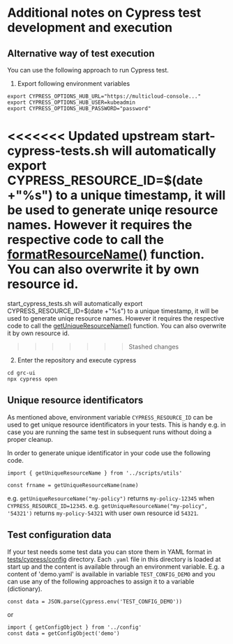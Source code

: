 # Additional notes on Cypress test development and execution

## Alternative way of test execution
You can use the following approach to run Cypress test.

1. Export following environment variables
```
export CYPRESS_OPTIONS_HUB_URL="https://multicloud-console..."
export CYPRESS_OPTIONS_HUB_USER=kubeadmin
export CYPRESS_OPTIONS_HUB_PASSWORD="password"
```
<<<<<<< Updated upstream
start-cypress-tests.sh will automatically export CYPRESS_RESOURCE_ID=$(date +"%s") to a unique timestamp, it will be used to generate uniqe resource names. However it requires the respective code to call the [formatResourceName()](https://github.com/open-cluster-management/grc-ui/blob/master/tests/cypress/scripts/utils.js#L10) function. You can also overwrite it by own resource id.
=======
start_cypress_tests.sh will automatically export CYPRESS_RESOURCE_ID=$(date +"%s") to a unique timestamp, it will be used to generate uniqe resource names. However it requires the respective code to call the [getUniqueResourceName()](https://github.com/open-cluster-management/grc-ui/blob/master/tests/cypress/scripts/utils.js#L10) function. You can also overwrite it by own resource id.
>>>>>>> Stashed changes

2. Enter the repository and execute cypress
```
cd grc-ui
npx cypress open
```

## Unique resource identificators
As mentioned above, environment variable `CYPRESS_RESOURCE_ID` can be used to get unique resource identificators in your tests. This is handy e.g. in case you are running the same test in subsequent runs without doing a proper cleanup.

In order to generate unique identificator in your code use the following code.
```
import { getUniqueResourceName } from '../scripts/utils'

const frname = getUniqueResourceName(name)
```
e.g. `getUniqueResourceName("my-policy")` returns `my-policy-12345` when `CYPRESS_RESOURCE_ID=12345`.
e.g. `getUniqueResourceName("my-policy", '54321')` returns `my-policy-54321` with user own resource id  `54321`.

## Test configuration data
If your test needs some test data you can store them in YAML format in [tests/cypress/config](https://github.com/open-cluster-management/grc-ui/tree/master/tests/cypress/config) directory. Each `.yaml` file in this directory is loaded at start up and the content is available through an environment variable.
E.g. a content of 'demo.yaml' is available in variable `TEST_CONFIG_DEMO` and you can use any of the following approaches to assign it to a variable (dictionary).

```
const data = JSON.parse(Cypress.env('TEST_CONFIG_DEMO'))
```
or
```
import { getConfigObject } from '../config'
const data = getConfigObject('demo')
```
